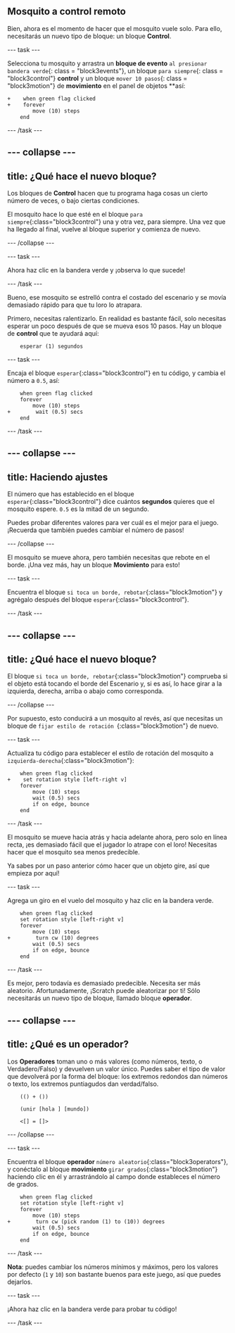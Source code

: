 ## Mosquito a control remoto

Bien, ahora es el momento de hacer que el mosquito vuele solo. Para ello, necesitarás un nuevo tipo de bloque: un bloque **Control**.

--- task ---

Selecciona tu mosquito y arrastra un **bloque de evento** `al presionar bandera verde`{: class = "block3events"}, un bloque `para siempre`{: class = "block3control"} **control** y un bloque `mover 10 pasos`{: class = "block3motion"} de **movimiento** en el </strong>panel de objetos **así: </p>

```blocks3
+    when green flag clicked
+    forever
        move (10) steps
    end
```

--- /task ---


--- collapse ---
---
title: ¿Qué hace el nuevo bloque?
---

Los bloques de **Control** hacen que tu programa haga cosas un cierto número de veces, o bajo ciertas condiciones.

El mosquito hace lo que esté en el bloque `para siempre`{:class="block3control"} una y otra vez, para siempre. Una vez que ha llegado al final, vuelve al bloque superior y comienza de nuevo.

--- /collapse ---

--- task ---

Ahora haz clic en la bandera verde y ¡observa lo que sucede!

--- /task ---

Bueno, ese mosquito se estrelló contra el costado del escenario y se movía demasiado rápido para que tu loro lo atrapara.

Primero, necesitas ralentizarlo. En realidad es bastante fácil, solo necesitas esperar un poco después de que se mueva esos 10 pasos. Hay un bloque de **control** que te ayudará aquí:

```blocks3
    esperar (1) segundos
```

--- task ---

Encaja el bloque `esperar`{:class="block3control"} en tu código, y cambia el número a `0.5`, así:


```blocks3
    when green flag clicked
    forever
        move (10) steps
+        wait (0.5) secs
    end
```

--- /task ---

--- collapse ---
---
title: Haciendo ajustes
---

El número que has establecido en el bloque `esperar`{:class="block3control"} dice cuántos **segundos** quieres que el mosquito espere. `0.5` es la mitad de un segundo.

Puedes probar diferentes valores para ver cuál es el mejor para el juego. ¡Recuerda que también puedes cambiar el número de pasos!

--- /collapse ---

El mosquito se mueve ahora, pero también necesitas que rebote en el borde. ¡Una vez más, hay un bloque **Movimiento** para esto!

--- task ---

Encuentra el bloque `si toca un borde, rebotar`{:class="block3motion"} y agrégalo después del bloque `esperar`{:class="block3control"}.

--- /task ---

--- collapse ---
---
title: ¿Qué hace el nuevo bloque?
---

El bloque `si toca un borde, rebotar`{:class="block3motion"} comprueba si el objeto está tocando el borde del Escenario y, si es así, lo hace girar a la izquierda, derecha, arriba o abajo como corresponda.

--- /collapse ---

Por supuesto, esto conducirá a un mosquito al revés, así que necesitas un bloque de `fijar estilo de rotación `{:class="block3motion"} de nuevo.

--- task ---

Actualiza tu código para establecer el estilo de rotación del mosquito a `izquierda-derecha`{:class="block3motion"}:

```blocks3
    when green flag clicked
+    set rotation style [left-right v]
    forever
        move (10) steps
        wait (0.5) secs
        if on edge, bounce
    end
```

--- /task ---

El mosquito se mueve hacia atrás y hacia adelante ahora, pero solo en línea recta, ¡es demasiado fácil que el jugador lo atrape con el loro! Necesitas hacer que el mosquito sea menos predecible.

Ya sabes por un paso anterior cómo hacer que un objeto gire, así que empieza por aquí!

--- task ---

Agrega un giro en el vuelo del mosquito y haz clic en la bandera verde.

```blocks3
    when green flag clicked
    set rotation style [left-right v]
    forever
        move (10) steps
+        turn cw (10) degrees
        wait (0.5) secs
        if on edge, bounce
    end
```

--- /task ---

Es mejor, pero todavía es demasiado predecible. Necesita ser más aleatorio. Afortunadamente, ¡Scratch puede aleatorizar por ti! Sólo necesitarás un nuevo tipo de bloque, llamado bloque **operador**.

--- collapse ---
---
title: ¿Qué es un operador?
---

Los **Operadores** toman uno o más valores (como números, texto, o Verdadero/Falso) y devuelven un valor único. Puedes saber el tipo de valor que devolverá por la forma del bloque: los extremos redondos dan números o texto, los extremos puntiagudos dan verdad/falso.

```blocks3
    (() + ())

    (unir [hola ] [mundo])

    <[] = []>
```

--- /collapse ---

--- task ---

Encuentra el bloque **operador** `número aleatorio`{:class="block3operators"}, y conéctalo al bloque **movimiento** `girar grados`{:class="block3motion"} haciendo clic en él y arrastrándolo al campo donde estableces el número de grados.

```blocks3
    when green flag clicked
    set rotation style [left-right v]
    forever 
        move (10) steps
+        turn cw (pick random (1) to (10)) degrees
        wait (0.5) secs
        if on edge, bounce
    end
```

--- /task ---

**Nota**: puedes cambiar los números mínimos y máximos, pero los valores por defecto (`1` y `10`) son bastante buenos para este juego, así que puedes dejarlos.

--- task ---

¡Ahora haz clic en la bandera verde para probar tu código!

--- /task ---
